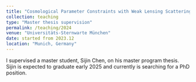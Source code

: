 ```yaml
---
title: "Cosmological Parameter Constraints with Weak Lensing Scattering Transform"
collection: teaching
type: "Master thesis supervision"
permalink: /teaching/2024
venue: "Universitäts-Sternwarte München"
date: started from 2023.12
location: "Munich, Germany"
---
```


I supervised a master student, Sijin Chen, on his master program thesis. Sijin is expected to graduate early 2025 and currently is searching for a PhD position.
